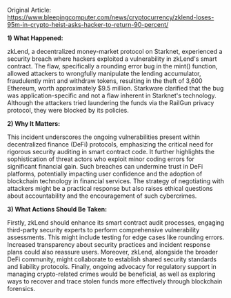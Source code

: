 Original Article: https://www.bleepingcomputer.com/news/cryptocurrency/zklend-loses-95m-in-crypto-heist-asks-hacker-to-return-90-percent/

**1) What Happened:**

zkLend, a decentralized money-market protocol on Starknet, experienced a security breach where hackers exploited a vulnerability in zkLend's smart contract. The flaw, specifically a rounding error bug in the mint() function, allowed attackers to wrongfully manipulate the lending accumulator, fraudulently mint and withdraw tokens, resulting in the theft of 3,600 Ethereum, worth approximately $9.5 million. Starkware clarified that the bug was application-specific and not a flaw inherent in Starknet's technology. Although the attackers tried laundering the funds via the RailGun privacy protocol, they were blocked by its policies.

**2) Why It Matters:**

This incident underscores the ongoing vulnerabilities present within decentralized finance (DeFi) protocols, emphasizing the critical need for rigorous security auditing in smart contract code. It further highlights the sophistication of threat actors who exploit minor coding errors for significant financial gain. Such breaches can undermine trust in DeFi platforms, potentially impacting user confidence and the adoption of blockchain technology in financial services. The strategy of negotiating with attackers might be a practical response but also raises ethical questions about accountability and the encouragement of such cybercrimes.

**3) What Actions Should Be Taken:**

Firstly, zkLend should enhance its smart contract audit processes, engaging third-party security experts to perform comprehensive vulnerability assessments. This might include testing for edge cases like rounding errors. Increased transparency about security practices and incident response plans could also reassure users. Moreover, zkLend, alongside the broader DeFi community, might collaborate to establish shared security standards and liability protocols. Finally, ongoing advocacy for regulatory support in managing crypto-related crimes would be beneficial, as well as exploring ways to recover and trace stolen funds more effectively through blockchain forensics.